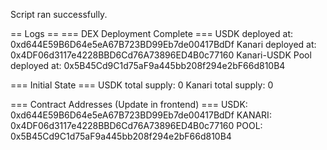 Script ran successfully.

== Logs ==
  === DEX Deployment Complete ===
  USDK deployed at: 0xd644E59B6D64e5eA67B723BD99Eb7de00417BdDf
  Kanari deployed at: 0x4DF06d3117e4228BBD6Cd76A73896ED4B0c77160
  Kanari-USDK Pool deployed at: 0x5B45Cd9C1d75aF9a445bb208f294e2bF66d810B4
  
=== Initial State ===
  USDK total supply: 0
  Kanari total supply: 0
  
=== Contract Addresses (Update in frontend) ===
  USDK: 0xd644E59B6D64e5eA67B723BD99Eb7de00417BdDf
  KANARI: 0x4DF06d3117e4228BBD6Cd76A73896ED4B0c77160
  POOL: 0x5B45Cd9C1d75aF9a445bb208f294e2bF66d810B4